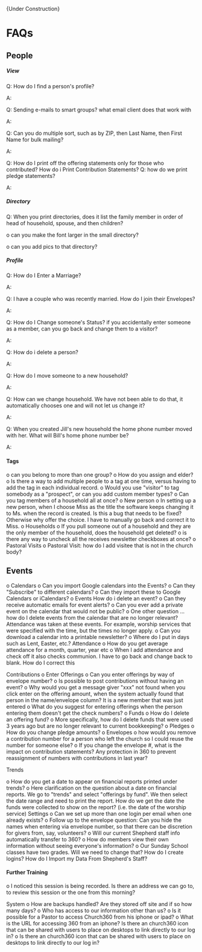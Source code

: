 {Under Construction}
# FAQs
## People 

##### View

Q: How do I find a person's profile? 

A:

Q: Sending e-mails to smart groups?  what email client does that work with

A: 

Q: Can you do multiple sort, such as by ZIP, then Last Name, then First Name for bulk mailing? 

A: 

Q: How do I print off the offering statements only for those who contributed? How do i Print Contribution Statements? Q: how do we print pledge statements?

A:

##### Directory
Q: When you print directories, does it list the family member in order of head of household, spouse, and then children?

o	can you make the font larger in the small directory?

o	can you add pics to that directory?

#####	Profile
Q: How do I Enter a Marriage?

A:

Q: I have a couple who was recently married. How do I join their Envelopes?

A:

Q: How do I Change someone's Status? if you accidentally enter someone as a member, can you go back and change them to a visitor? 

A:

Q: How do i delete a person?

A:

Q: How do I move someone to a new household?

A:

Q:  How can we change household.  We have not been able to do that, it automatically chooses one and will not let us change it?

A:

Q: When you created Jill's new household the home phone number moved with her.  What will Bill's home phone number be?

A: 

#### Tags
o	can you belong to more than one group?
o	How do you assign and elder? 
o	Is there a way to add multiple people to a tag at one time, versus having to add the tag in each individual record. 
o	Would you use "visitor" to tag somebody as a "prospect", or can you add custom member types?
o	Can you tag members of a household all at once?
o	New person
o	In setting up a new person, when I choose Miss as the title the software keeps changing it to Ms. when the record is created.  Is this a bug that needs to be fixed?  Otherwise why offer the choice.  I have to manually go back and correct it to Miss. 
o	Households
o	If you pull someone out of a household and they are the only member of the household, does the household get deleted?
o	is there any way to uncheck all the receives newsletter checkboxes at once? 
o	Pastoral Visits
o	Pastoral Visit: how do I add visitee that is not in the church body? 
## Events
o	Calendars
o	Can you import Google calendars into the Events? 
o	Can they "Subscribe" to different calendars?
o	Can they import these to Google Calendars or iCalendars?
o	Events
How do i delete an event?
o	Can they receive automatic emails for event alerts?
o	Can you ever add a private event on the calendar that would not be public?
o	One other question ... how do I delete events from the calendar that are no longer relevant?  Attendance was taken at these events.  For example, worship services that were specified with the time, but the times no longer apply.
o	Can you download a calendar into a printable newsletter? 
o	Where do I put in days such as Lent, Easter, etc.? 
Attendance
o	How do you get average attendance for a month, quarter, year etc 
o	When I add attendance and check off it also checks communion. I have to go back and change  back to blank. How do I correct this

Contributions
o	Enter Offerings
o	Can you enter offerings by way of envelope number? 
o	Is possible to post contributions without having an event? 
o	Why would you get a message giver "xxx" not found when you click enter on the offering amount, when the system actually found that person in the name/envelope column? It is a new member that was just entered
o	What do you suggest for entering offerings when the person entering them doesn't get the check numbers?
o	Funds
o	How do I delete an offering fund? 
o	More specifically, how do I delete funds that were used 3 years ago but are no longer relevant to current bookkeeping? 
o	Pledges
o	How do you change pledge amounts? 
o	Envelopes
o	how would you remove a contribution number for a person who left the church so I could reuse the number for someone else? 
o	If you change the envelope #, what is the impact on contribution statements? Any protection in 360 to prevent reassignment of numbers with contributions in last year? 

Trends 

o	How do you get a date to appear on financial reports printed under trends? 
o	Here clarification on the question about a date on financial reports. We go to "trends" and select "offerings by fund".  We then select the date range and need to print the report.  How do we get the date the funds were collected to show on the report? (i.e. the date of the worship service) 
Settings
o	Can we set up more than one login per email when one already exists? 
o	Follow up to the envelope question:  Can you hide the names when entering via envelope number, so that there can be discretion for givers from, say, volunteers? 
o	Will our current Shepherd staff info automatically transfer to 360? 
o	How do members view their own information without seeing everyone's information? 
o	Our Sunday School classes have two grades.  Will we need to change that?
How do I create logins?
How do I Import my Data From Shepherd's Staff?
#### Further Training
o	I noticed this session is being recorded.  Is there an address we can go to, to review this session or the one from this morning?

System
o	How are backups handled?  Are they stored off site and if so how many days?
o	Who has access to our information other than us?
o	Is it possible for a Pastor to access Church360 from his iphone or ipad?
o	What is the URL for accessing 360 from an iphone? Is there an church360 icon that can be shared with users to place on desktops to link directly to our log in? 
o	Is there an church360 icon that can be shared with users to place on desktops to link directly to our log in?

